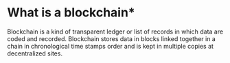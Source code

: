 # What is a blockchain\*

Blockchain is a kind of transparent ledger or list of records in which data are coded and recorded. Blockchain stores data in blocks linked together in a chain in chronological time stamps order and is kept in multiple copies at decentralized sites.
